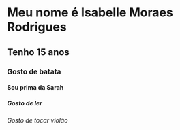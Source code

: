 # Meu nome é Isabelle Moraes Rodrigues 
## Tenho 15 anos 
### Gosto de batata 
#### Sou prima da Sarah
##### Gosto de ler 
###### Gosto de tocar violão 
